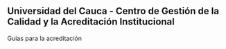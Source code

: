 ## Universidad del Cauca - Centro de Gestión de la Calidad y la Acreditación Institucional

Guias para la acreditación
